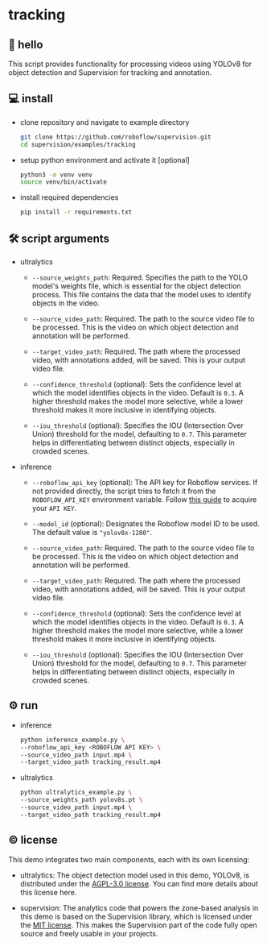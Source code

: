 # tracking

## 👋 hello

This script provides functionality for processing videos using YOLOv8 for object
detection and Supervision for tracking and annotation.

## 💻 install

- clone repository and navigate to example directory

  ```bash
  git clone https://github.com/roboflow/supervision.git
  cd supervision/examples/tracking
  ```

- setup python environment and activate it [optional]

  ```bash
  python3 -m venv venv
  source venv/bin/activate
  ```

- install required dependencies

  ```bash
  pip install -r requirements.txt
  ```

## 🛠️ script arguments

- ultralytics

  - `--source_weights_path`: Required. Specifies the path to the YOLO model's weights
    file, which is essential for the object detection process. This file contains the data
    that the model uses to identify objects in the video.

  - `--source_video_path`: Required. The path to the source video file to be processed.
    This is the video on which object detection and annotation will be performed.
  - `--target_video_path`: Required. The path where the processed video, with annotations
    added, will be saved. This is your output video file.
  - `--confidence_threshold` (optional): Sets the confidence level at which the model
    identifies objects in the video. Default is `0.3`. A higher threshold makes the model
    more selective, while a lower threshold makes it more inclusive in identifying objects.
  - `--iou_threshold` (optional): Specifies the IOU (Intersection Over Union) threshold
    for the model, defaulting to `0.7`. This parameter helps in differentiating between
    distinct objects, especially in crowded scenes.

- inference

  - `--roboflow_api_key` (optional): The API key for Roboflow services. If not provided
    directly, the script tries to fetch it from the `ROBOFLOW_API_KEY` environment
    variable. Follow [this guide](https://docs.roboflow.com/api-reference/authentication#retrieve-an-api-key)
    to acquire your `API KEY`.
  - `--model_id` (optional): Designates the Roboflow model ID to be used. The default
    value is `"yolov8x-1280"`.

  - `--source_video_path`: Required. The path to the source video file to be processed.
    This is the video on which object detection and annotation will be performed.
  - `--target_video_path`: Required. The path where the processed video, with annotations
    added, will be saved. This is your output video file.
  - `--confidence_threshold` (optional): Sets the confidence level at which the model
    identifies objects in the video. Default is `0.3`. A higher threshold makes the model
    more selective, while a lower threshold makes it more inclusive in identifying objects.
  - `--iou_threshold` (optional): Specifies the IOU (Intersection Over Union) threshold
    for the model, defaulting to `0.7`. This parameter helps in differentiating between
    distinct objects, especially in crowded scenes.

## ⚙️ run

- inference

  ```bash
  python inference_example.py \
  --roboflow_api_key <ROBOFLOW API KEY> \
  --source_video_path input.mp4 \
  --target_video_path tracking_result.mp4
  ```

- ultralytics

  ```bash
  python ultralytics_example.py \
  --source_weights_path yolov8s.pt \
  --source_video_path input.mp4 \
  --target_video_path tracking_result.mp4
  ```

## © license

This demo integrates two main components, each with its own licensing:

- ultralytics: The object detection model used in this demo, YOLOv8, is distributed
  under the [AGPL-3.0 license](https://github.com/ultralytics/ultralytics/blob/main/LICENSE).
  You can find more details about this license here.

- supervision: The analytics code that powers the zone-based analysis in this demo is
  based on the Supervision library, which is licensed under the
  [MIT license](https://github.com/roboflow/supervision/blob/develop/LICENSE.md). This
  makes the Supervision part of the code fully open source and freely usable in your
  projects.
